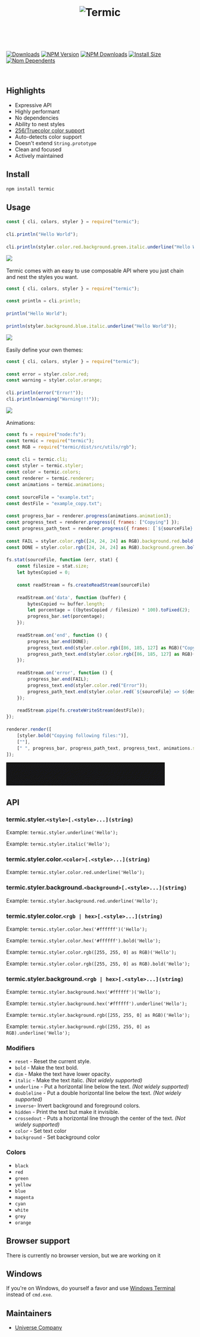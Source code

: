 
<h1 align="center">
	<br>
	<br>
	<img width="320" src="media/logo.svg" alt="Termic">
	<br>
	<br>
	<br>
</h1>

[![Downloads](https://badgen.net/npm/dt/termic)](https://www.npmjs.com/package/termic) 
[![NPM Version](https://img.shields.io/npm/v/termic.svg?style=flat)](https://www.npmjs.org/package/termic)
[![NPM Downloads](https://img.shields.io/npm/dm/termic.svg?style=flat)](https://npmcharts.com/compare/termic?minimal=true)
[![Install Size](https://packagephobia.now.sh/badge?p=termic)](https://packagephobia.now.sh/result?p=termic)
[![Npm Dependents](https://badgen.net/npm/dependents/termic)](https://www.npmjs.com/package/termic?activeTab=dependents) 

<br>

## Highlights

- Expressive API
- Highly performant
- No dependencies
- Ability to nest styles
- [256/Truecolor color support](#256-and-truecolor-color-support)
- Auto-detects color support
- Doesn't extend `String.prototype`
- Clean and focused
- Actively maintained

## Install

```sh
npm install termic
```

## Usage

```js
const { cli, colors, styler } = require("termic");

cli.println("Hello World");

cli.println(styler.color.red.background.green.italic.underline("Hello World"));
```

<img src="media/example.1.png">

Termic comes with an easy to use composable API where you just chain and nest the styles you want.

```js
const { cli, colors, styler } = require("termic");

const println = cli.println;

println("Hello World");

println(styler.background.blue.italic.underline("Hello World"));
```

<img src="media/example.2.png">

Easily define your own themes:

```js
const { cli, colors, styler } = require("termic");

const error = styler.color.red;
const warning = styler.color.orange;

cli.println(error("Error!"));
cli.println(warning("Warning!!!"));
```

<img src="media/example.31.png">

Animations:

```js
const fs = require("node:fs");
const termic = require("termic");
const RGB = require("termic/dist/src/utils/rgb");

const cli = termic.cli;
const styler = termic.styler;
const color = termic.colors;
const renderer = termic.renderer;
const animations = termic.animations;

const sourceFile = "example.txt";
const destFile = "example_copy.txt";

const progress_bar = renderer.progress(animations.animation1);
const progress_text = renderer.progress({ frames: ["Copying"] });
const progress_path_text = renderer.progress({ frames: [`${sourceFile} => ${destFile}`] });

const FAIL = styler.color.rgb([24, 24, 24] as RGB).background.red.bold(" FAIL ");
const DONE = styler.color.rgb([24, 24, 24] as RGB).background.green.bold(" DONE ");

fs.stat(sourceFile, function (err, stat) {
    const filesize = stat.size;
    let bytesCopied = 0;

    const readStream = fs.createReadStream(sourceFile)

    readStream.on('data', function (buffer) {
        bytesCopied += buffer.length;
        let porcentage = ((bytesCopied / filesize) * 100).toFixed(2);
        progress_bar.set(porcentage);
    });

    readStream.on('end', function () {
        progress_bar.end(DONE);
        progress_text.end(styler.color.rgb([86, 185, 127] as RGB)("Copyed"));
        progress_path_text.end(styler.color.rgb([86, 185, 127] as RGB)(`${sourceFile} => ${destFile}`));
    });

    readStream.on('error', function () {
        progress_bar.end(FAIL);
        progress_text.end(styler.color.red("Error"));
        progress_path_text.end(styler.color.red(`${sourceFile} => ${destFile}`));
    });

    readStream.pipe(fs.createWriteStream(destFile));
});

renderer.render([
    [styler.bold("Copying following files:")],
    [""],
    [" ", progress_bar, progress_path_text, progress_text, animations.simpleDots],
]);
```

<img src="media/example.4.gif">

## API

### termic.styler.`<style>[.<style>...](string)`

Example: `termic.styler.underline('Hello');`

Example: `termic.styler.italic('Hello');`

### termic.styler.color.`<color>[.<style>...](string)`

Example: `termic.styler.color.red.underline('Hello');`

### termic.styler.background.`<background>[.<style>...](string)`

Example: `termic.styler.background.red.underline('Hello');`

### termic.styler.color.`<rgb | hex>[.<style>...](string)`

Example: `termic.styler.color.hex('#ffffff')('Hello');`

Example: `termic.styler.color.hex('#ffffff').bold('Hello');`

Example: `termic.styler.color.rgb([255, 255, 0] as RGB)('Hello');`

Example: `termic.styler.color.rgb([255, 255, 0] as RGB).bold('Hello');`

### termic.styler.background.`<rgb | hex>[.<style>...](string)`

Example: `termic.styler.background.hex('#ffffff')('Hello');`

Example: `termic.styler.background.hex('#ffffff').underline('Hello');`

Example: `termic.styler.background.rgb([255, 255, 0] as RGB)('Hello');`

Example: `termic.styler.background.rgb([255, 255, 0] as RGB).underline('Hello');`

### Modifiers

- `reset` - Reset the current style.
- `bold` - Make the text bold.
- `dim` - Make the text have lower opacity.
- `italic` - Make the text italic. *(Not widely supported)*
- `underline` - Put a horizontal line below the text. *(Not widely supported)*
- `doubleline` - Put a double horizontal line below the text. *(Not widely supported)*
- `inverse`- Invert background and foreground colors.
- `hidden` - Print the text but make it invisible.
- `crossedout` - Puts a horizontal line through the center of the text. *(Not widely supported)*
- `color` - Set text color
- `background` - Set background color

### Colors

- `black`
- `red`
- `green`
- `yellow`
- `blue`
- `magenta`
- `cyan`
- `white`
- `grey`
- `orange`

## Browser support

There is currently no browser version, but we are working on it

## Windows

If you're on Windows, do yourself a favor and use [Windows Terminal](https://github.com/microsoft/terminal) instead of `cmd.exe`.

## Maintainers

- [Universe Company](https://github.com/universe-co)